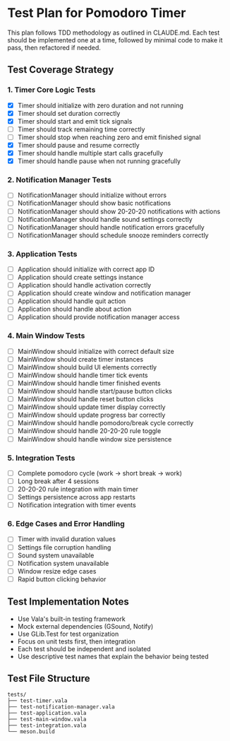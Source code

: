 # Test Plan for Pomodoro Timer

This plan follows TDD methodology as outlined in CLAUDE.md. Each test should be implemented one at a time, followed by minimal code to make it pass, then refactored if needed.

## Test Coverage Strategy

### 1. Timer Core Logic Tests
- [x] Timer should initialize with zero duration and not running
- [x] Timer should set duration correctly
- [x] Timer should start and emit tick signals
- [ ] Timer should track remaining time correctly
- [ ] Timer should stop when reaching zero and emit finished signal
- [x] Timer should pause and resume correctly
- [x] Timer should handle multiple start calls gracefully
- [x] Timer should handle pause when not running gracefully

### 2. Notification Manager Tests
- [ ] NotificationManager should initialize without errors
- [ ] NotificationManager should show basic notifications
- [ ] NotificationManager should show 20-20-20 notifications with actions
- [ ] NotificationManager should handle sound settings correctly
- [ ] NotificationManager should handle notification errors gracefully
- [ ] NotificationManager should schedule snooze reminders correctly

### 3. Application Tests
- [ ] Application should initialize with correct app ID
- [ ] Application should create settings instance
- [ ] Application should handle activation correctly
- [ ] Application should create window and notification manager
- [ ] Application should handle quit action
- [ ] Application should handle about action
- [ ] Application should provide notification manager access

### 4. Main Window Tests
- [ ] MainWindow should initialize with correct default size
- [ ] MainWindow should create timer instances
- [ ] MainWindow should build UI elements correctly
- [ ] MainWindow should handle timer tick events
- [ ] MainWindow should handle timer finished events
- [ ] MainWindow should handle start/pause button clicks
- [ ] MainWindow should handle reset button clicks
- [ ] MainWindow should update timer display correctly
- [ ] MainWindow should update progress bar correctly
- [ ] MainWindow should handle pomodoro/break cycle correctly
- [ ] MainWindow should handle 20-20-20 rule toggle
- [ ] MainWindow should handle window size persistence

### 5. Integration Tests
- [ ] Complete pomodoro cycle (work → short break → work)
- [ ] Long break after 4 sessions
- [ ] 20-20-20 rule integration with main timer
- [ ] Settings persistence across app restarts
- [ ] Notification integration with timer events

### 6. Edge Cases and Error Handling
- [ ] Timer with invalid duration values
- [ ] Settings file corruption handling
- [ ] Sound system unavailable
- [ ] Notification system unavailable
- [ ] Window resize edge cases
- [ ] Rapid button clicking behavior

## Test Implementation Notes

- Use Vala's built-in testing framework
- Mock external dependencies (GSound, Notify)
- Use GLib.Test for test organization
- Focus on unit tests first, then integration
- Each test should be independent and isolated
- Use descriptive test names that explain the behavior being tested

## Test File Structure
```
tests/
├── test-timer.vala
├── test-notification-manager.vala
├── test-application.vala
├── test-main-window.vala
├── test-integration.vala
└── meson.build
```